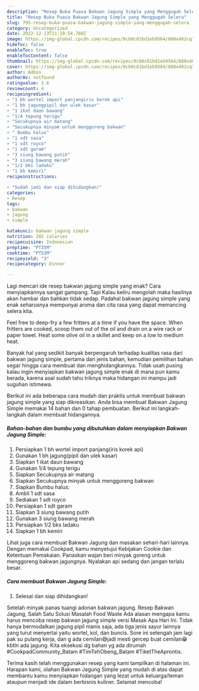 ```yaml
---
description: "Resep Buka Puasa Bakwan Jagung Simple yang Menggugah Selera"
title: "Resep Buka Puasa Bakwan Jagung Simple yang Menggugah Selera"
slug: 795-resep-buka-puasa-bakwan-jagung-simple-yang-menggugah-selera
category: Uncategorized
date: 2022-12-13T21:10:54.788Z
image: https://img-global.cpcdn.com/recipes/0cb0c81bd1eb9564/680x482cq70/bakwan-jagung-simple-foto-resep-utama.jpg
hideToc: false
enableToc: true
enableTocContent: false
thumbnail: https://img-global.cpcdn.com/recipes/0cb0c81bd1eb9564/680x482cq70/bakwan-jagung-simple-foto-resep-utama.jpg
cover: https://img-global.cpcdn.com/recipes/0cb0c81bd1eb9564/680x482cq70/bakwan-jagung-simple-foto-resep-utama.jpg
author: Admin
authorAv: notfound
ratingvalue: 3.6
reviewcount: 4
recipeingredient:
- "1 bh wortel import panjangiris korek api"
- "1 bh jagungpipil dan ulek kasar"
- "1 ikat daun bawang"
- "1/4 tepung terigu"
- "Secukupnya air matang"
- "Secukupnya minyak untuk menggoreng bakwan"
- " Bumbu halus"
- "1 sdt sasa"
- "1 sdt royco"
- "1 sdt garam"
- "3 siung bawang putih"
- "3 siung bawang merah"
- "1/2 bks ladaku"
- "1 bh kemiri"
recipeinstructions:

- "Sudah jadi dan siap dihidangkan!"
categories:
- Resep
tags:
- bakwan
- jagung
- simple

katakunci: bakwan jagung simple 
nutrition: 202 calories
recipecuisine: Indonesian
preptime: "PT35M"
cooktime: "PT53M"
recipeyield: "3"
recipecategory: Dinner

---
```



Lagi mencari ide resep bakwan jagung simple yang enak? Cara menyiapkannya sangat gampang. Tapi Kalau keliru mengolah maka hasilnya akan hambar dan bahkan tidak sedap. Padahal bakwan jagung simple yang enak seharusnya mempunyai aroma dan cita rasa yang dapat memancing selera kita.


Feel free to deep-fry a few fritters at a time if you have the space. When fritters are cooked, scoop them out of the oil and drain on a wire rack or paper towel. Heat some olive oil in a skillet and keep on a low to medium heat.

Banyak hal yang sedikit banyak berpengaruh terhadap kualitas rasa dari bakwan jagung simple, pertama dari jenis bahan, kemudian pemilihan bahan segar hingga cara membuat dan menghidangkannya. Tidak usah pusing kalau ingin menyiapkan bakwan jagung simple enak di mana pun kamu berada, karena asal sudah tahu triknya maka hidangan ini mampu jadi suguhan istimewa.


Berikut ini ada beberapa cara mudah dan praktis untuk membuat bakwan jagung simple yang siap dikreasikan. Anda bisa membuat Bakwan Jagung Simple memakai 14 bahan dan 0 tahap pembuatan. Berikut ini langkah-langkah dalam membuat hidangannya.

<!--inarticleads1-->

##### Bahan-bahan dan bumbu yang dibutuhkan dalam menyiapkan Bakwan Jagung Simple:

1. Persiapkan 1 bh wortel import panjang(iris korek api)
1. Gunakan 1 bh jagung(pipil dan ulek kasar)
1. Siapkan 1 ikat daun bawang
1. Gunakan 1/4 tepung terigu
1. Siapkan Secukupnya air matang
1. Siapkan Secukupnya minyak untuk menggoreng bakwan
1. Siapkan  Bumbu halus:
1. Ambil 1 sdt sasa
1. Sediakan 1 sdt royco
1. Persiapkan 1 sdt garam
1. Siapkan 3 siung bawang putih
1. Gunakan 3 siung bawang merah
1. Persiapkan 1/2 bks ladaku
1. Siapkan 1 bh kemiri


Lihat juga cara membuat Bakwan Jagung dan masakan sehari-hari lainnya. Dengan memakai Cookpad, kamu menyetujui Kebijakan Cookie dan Ketentuan Pemakaian. Panaskan wajan beri minyak goreng untuk menggoreng bakwan jagungnya. Nyalakan api sedang dan jangan terlalu besar. 

<!--inarticleads2-->

##### Cara membuat Bakwan Jagung Simple:


1. Selesai dan siap dihidangkan!

Setelah minyak panas tuangi adonan bakwan jagung. Resep Bakwan Jagung, Salah Satu Solusi Masalah Food Waste Ada alasan mengapa kamu harus mencoba resep bakwan jagung simple versi Masak Apa Hari Ini. Tidak hanya bermodalkan jagung pipil manis saja, ada tiga jenis sayur lainnya yang turut menyertai yaitu wortel, kol, dan buncis. Sore ini setengah jam lagi pak su pulang kerja, dan g ada cemilan😅jadi mesti gercep buat cemilan😁 kbtln ada jagung. Kita eksekusi dg bahan yg ada dirumah #CookpadCommunity_Batam #TimTehObeng_Batam #TiketTheAprontis. 

Terima kasih telah menggunakan resep yang kami tampilkan di halaman ini. Harapan kami, olahan Bakwan Jagung Simple yang mudah di atas dapat membantu kamu menyiapkan hidangan yang lezat untuk keluarga/teman ataupun menjadi ide dalam berbisnis kuliner. Selamat mencoba!
